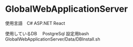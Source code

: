 # GlobalWebApplicationServer
使用言語　C# ASP.NET React 

使用しているDB　
  PostgreSql
  設定用bash GlobalWebApplicationServer/Data/DBInstall.sh
